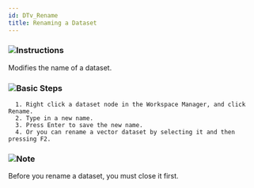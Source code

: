 ```yaml
---
id: DTv_Rename
title: Renaming a Dataset
---  
```

### ![](../../img/read.gif)Instructions

Modifies the name of a dataset.

### ![](../../img/read.gif)Basic Steps

      1. Right click a dataset node in the Workspace Manager, and click Rename.
      2. Type in a new name.
      3. Press Enter to save the new name.
      4. Or you can rename a vector dataset by selecting it and then pressing F2.

### ![](img/note.png)Note

Before you rename a dataset, you must close it first.


